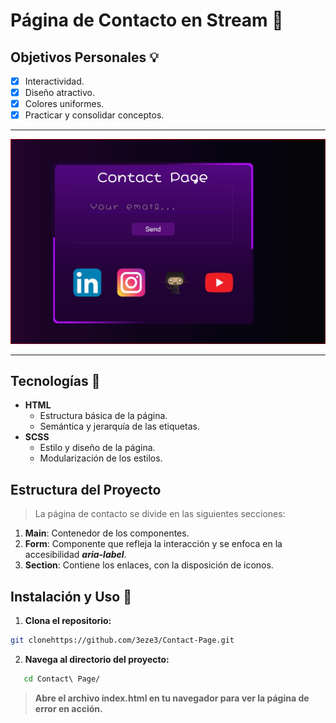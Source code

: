 # Página de Contacto en **Stream** :movie_camera:

## Objetivos Personales :bulb:

- [x] Interactividad.
- [x] Diseño atractivo.
- [x] Colores uniformes.
- [x] Practicar y consolidar conceptos.

---

![Vista previa del componente](build/assets/icons_social/preview.jpg)

---

## Tecnologías :wrench:

- **HTML**
  - Estructura básica de la página.
  - Semántica y jerarquía de las etiquetas.
- **SCSS**
  - Estilo y diseño de la página.
  - Modularización de los estilos.

## Estructura del Proyecto

> La página de contacto se divide en las siguientes secciones:

1. **Main**: Contenedor de los componentes.
2. **Form**: Componente que refleja la interacción y se enfoca en la accesibilidad **_aria-label_**.
3. **Section**: Contiene los enlaces, con la disposición de iconos.

## Instalación y Uso :electric_plug:

1. **Clona el repositorio:**

```bash
git clonehttps://github.com/3eze3/Contact-Page.git
```

2. **Navega al directorio del proyecto:**

```bash
   cd Contact\ Page/
```

> **Abre el archivo index.html en tu navegador para ver la página de error en acción.**
